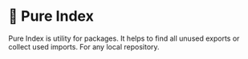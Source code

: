 # 🌿 Pure Index

Pure Index is utility for packages. It helps to find all unused exports or collect used imports. For any local repository.
